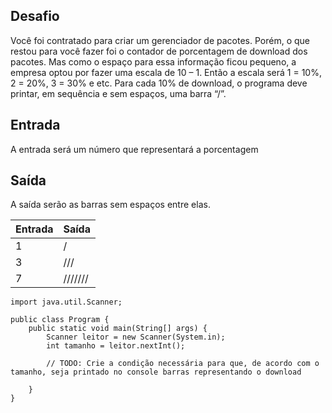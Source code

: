 ## Desafio

Você foi contratado para criar um gerenciador de pacotes. Porém, o que restou para você fazer foi o contador de porcentagem de download dos pacotes. Mas como o espaço para essa informação ficou pequeno, a empresa optou por fazer uma escala de 10 – 1. Então a escala será 1 = 10%, 2 = 20%, 3 = 30% e etc.
Para cada 10% de download, o programa deve printar, em sequência e sem espaços, uma barra “/”.

## Entrada

A entrada será um número que representará a porcentagem

## Saída

A saída serão as barras sem espaços entre elas. 

| Entrada | Saída|
| ---|--- |
| 1 | / |
| 3 | /// |
| 7 | /////// |

```
import java.util.Scanner; 
    
public class Program {
    public static void main(String[] args) {
        Scanner leitor = new Scanner(System.in);
        int tamanho = leitor.nextInt();
        
        // TODO: Crie a condição necessária para que, de acordo com o tamanho, seja printado no console barras representando o download

    }
}
```